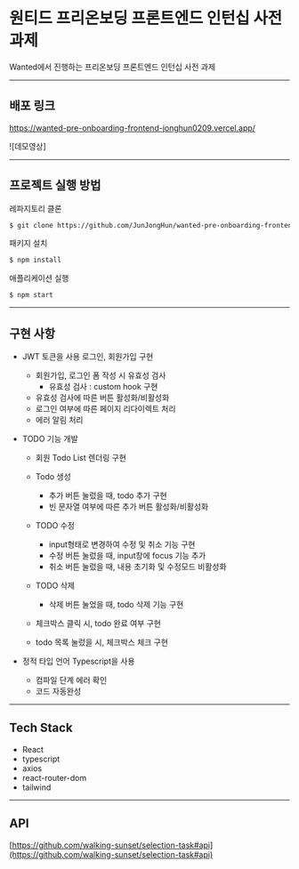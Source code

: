 # 원티드 **프리온보딩 프론트엔드 인턴십 사전 과제**

Wanted에서 진행하는 프리온보딩 프론트엔드 인턴십 사전 과제

---

## 배포 링크

https://wanted-pre-onboarding-frontend-jonghun0209.vercel.app/

![데모영상]


---

## 프로젝트 실행 방법

레파지토리 클론

```bash
$ git clone https://github.com/JunJongHun/wanted-pre-onboarding-frontend.git
```

패키지 설치

```bash
$ npm install
```

애플리케이션 실행

```bash
$ npm start
```

---

## 구현 사항
- JWT 토큰을 사용 로그인, 회원가입 구현
  - 회원가입, 로그인 폼 작성 시 유효성 검사
    - 유효성 검사 : custom hook 구현
  - 유효성 검사에 따른 버튼 활성화/비활성화
  - 로그인 여부에 따른 페이지 리다이렉트 처리
  - 에러 알림 처리

- TODO 기능 개발
  - 회원 Todo List 렌더링 구현
  - Todo 생성 
    - 추가 버튼 눌렀을 때, todo 추가 구현
    - 빈 문자열 여부에 따른 추가 버튼 활성화/비활성화
  - TODO 수정
    - input형태로 변경하여 수정 및 취소 기능 구현
    - 수정 버튼 눌렀을 때, input창에 focus 기능 추가
    - 취소 버튼 눌렀을 때, 내용 초기화 및 수정모드 비활성화
  - TODO 삭제
    - 삭제 버튼 눌었을 때, todo 삭제 기능 구현
   
  - 체크박스 클릭 시, todo 완료 여부 구현
  - todo 목록 눌렀을 시, 체크박스 체크 구현
  
- 정적 타입 언어 Typescript을 사용
  - 컴파일 단계 에러 확인
  - 코드 자동완성
---

## Tech Stack                           
- React
- typescript
- axios
- react-router-dom
- tailwind

---

## API

[https://github.com/walking-sunset/selection-task#api](https://github.com/walking-sunset/selection-task#api)
